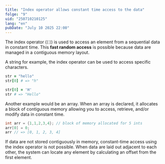 ```yaml
---
title: "Index operator allows constant time access to the data"
folge: "9"
uid: "250710210125"
lang: "en"
pubDate: "July 10 2025 22:00"
---
```


The index operator (`[]`)  is used to access an element from a sequential data in constant time. This **fast random access** is possible because data are managed in a contiguous memory layout.

A string for example, the index operator can be used to access specific characters.

```rb
str = "hello"
str[0] # => "h"

str[0] = 'H'
str # => "Hello"
```

Another example would  be an array. When an array is declared, it allocates a block of contiguous memory allowing you to access, retrieve, and/or modify data in constant time.

```c
int arr = {1,1,2,3,4}; // block of memory allocated for 5 ints
arr[0] = 0;
arr // => [0, 1, 2, 3, 4]
```

If data are not stored contiguously in memory, constant-time access using the index operator is not possible. When data are laid out adjacent to each other, the system can locate any element by calculating an offset from the first element.